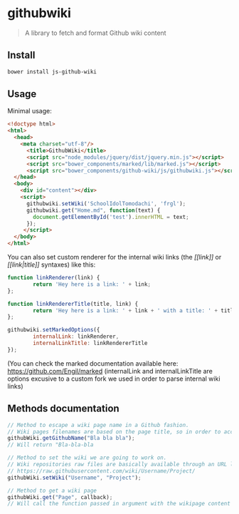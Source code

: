 # githubwiki

> A library to fetch and format Github wiki content

## Install

``` bash
bower install js-github-wiki
```

## Usage

Minimal usage:

```html
<!doctype html>
<html>
  <head>
    <meta charset="utf-8"/>
      <title>GithubWiki</title>
      <script src="node_modules/jquery/dist/jquery.min.js"></script>
      <script src="bower_components/marked/lib/marked.js"></script>
      <script src="bower_components/github-wiki/js/githubwiki.js"></script>
  </head>
  <body>
    <div id="content"></div>
    <script>
      githubwiki.setWiki('SchoolIdolTomodachi', 'frgl');
      githubwiki.get("Home.md", function(text) {
        document.getElementById('test').innerHTML = text;
      });
     </script>
  </body>
</html>
```

You can also set custom renderer for the internal wiki links (the *[[link]]* or *[[link|title]]* syntaxes) like this:

```js
function linkRenderer(link) {
        return 'Hey here is a link: ' + link;
};

function linkRendererTitle(title, link) {
        return 'Hey here is a link: ' + link + ' with a title: ' + title;
};

githubwiki.setMarkedOptions({
        internalLink: linkRenderer,
        internalLinkTitle: linkRendererTitle
});
```
(You can check the marked documentation available here: https://github.com/Engil/marked (internalLink and internalLinkTitle are options excusive to a custom fork we used in order to parse internal wiki links)

## Methods documentation

```js
// Method to escape a wiki page name in a Github fashion.
// Wiki pages filenames are based on the page title, so in order to access them we need to do a little bit of escaping.
githubWiki.getGithubName("Bla bla bla");
// Will return "Bla-bla-bla

// Method to set the wiki we are going to work on.
// Wiki repositories raw files are basically available through an URL like this
// https://raw.githubusercontent.com/wiki/Username/Project/
githubWiki.setWiki("Username", "Project");

// Method to get a wiki page
githubWiki.get("Page", callback);
// Will call the function passed in argument with the wikipage content already parsed by marked.
